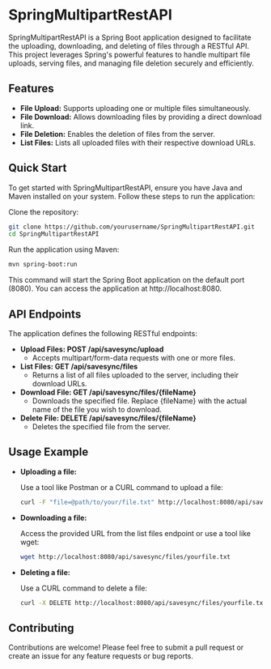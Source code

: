 # SpringMultipartRestAPI

SpringMultipartRestAPI is a Spring Boot application designed to facilitate the uploading, downloading, and deleting of files through a RESTful API. This project leverages Spring's powerful features to handle multipart file uploads, serving files, and managing file deletion securely and efficiently.

## Features
- **File Upload:** Supports uploading one or multiple files simultaneously.
- **File Download:** Allows downloading files by providing a direct download link.
- **File Deletion:** Enables the deletion of files from the server.
- **List Files:** Lists all uploaded files with their respective download URLs.

## Quick Start

To get started with SpringMultipartRestAPI, ensure you have Java and Maven installed on your system. Follow these steps to run the application:

Clone the repository:
```bash
git clone https://github.com/yourusername/SpringMultipartRestAPI.git
cd SpringMultipartRestAPI
```

Run the application using Maven:
```bash
mvn spring-boot:run
```

This command will start the Spring Boot application on the default port (8080). 
You can access the application at http://localhost:8080.

## API Endpoints

The application defines the following RESTful endpoints:

- **Upload Files: POST /api/savesync/upload**
  - Accepts multipart/form-data requests with one or more files.
- **List Files: GET /api/savesync/files**
  - Returns a list of all files uploaded to the server, including their download URLs.
- **Download File: GET /api/savesync/files/{fileName}**
  - Downloads the specified file. Replace {fileName} with the actual name of the file you wish to download.
- **Delete File: DELETE /api/savesync/files/{fileName}**
  - Deletes the specified file from the server.

## Usage Example

- **Uploading a file:**

    Use a tool like Postman or a CURL command to upload a file:
    ```bash
    curl -F "file=@path/to/your/file.txt" http://localhost:8080/api/savesync/upload
    ```

- **Downloading a file:**

    Access the provided URL from the list files endpoint or use a tool like wget:
    ```bash
    wget http://localhost:8080/api/savesync/files/yourfile.txt
    ```
  
- **Deleting a file:**

  Use a CURL command to delete a file:
  ```bash
  curl -X DELETE http://localhost:8080/api/savesync/files/yourfile.txt
  ```

## Contributing
Contributions are welcome! Please feel free to submit a pull request or create an issue for any feature requests or bug reports.